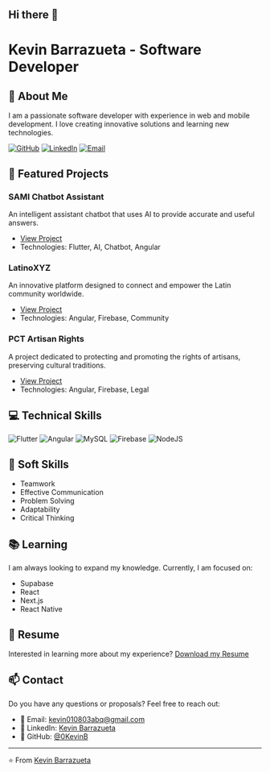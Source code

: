 ## Hi there 👋

# Kevin Barrazueta - Software Developer

## 👋 About Me

I am a passionate software developer with experience in web and mobile development. I love creating innovative solutions and learning new technologies.

[![GitHub](https://img.shields.io/badge/-GitHub-181717?style=for-the-badge&logo=github)](https://github.com/0KevinB)
[![LinkedIn](https://img.shields.io/badge/-LinkedIn-0077B5?style=for-the-badge&logo=linkedin&logoColor=white)](https://www.linkedin.com/in/kevin-barrazueta)
[![Email](https://img.shields.io/badge/-Email-D14836?style=for-the-badge&logo=gmail&logoColor=white)](mailto:kevin010803abq@gmail.com)

## 🚀 Featured Projects

### SAMI Chatbot Assistant
An intelligent assistant chatbot that uses AI to provide accurate and useful answers.
- [View Project](https://github.com/0KevinB/SAMI-Chatbot-asistente)
- Technologies: Flutter, AI, Chatbot, Angular

### LatinoXYZ
An innovative platform designed to connect and empower the Latin community worldwide.
- [View Project](https://github.com/0KevinB/LatinoXYZ)
- Technologies: Angular, Firebase, Community

### PCT Artisan Rights
A project dedicated to protecting and promoting the rights of artisans, preserving cultural traditions.
- [View Project](https://github.com/carolaljime21/PCT-Derechos-Artesanos)
- Technologies: Angular, Firebase, Legal

## 💻 Technical Skills

![Flutter](https://img.shields.io/badge/-Flutter-02569B?style=for-the-badge&logo=flutter&logoColor=white)
![Angular](https://img.shields.io/badge/-Angular-DD0031?style=for-the-badge&logo=angular&logoColor=white)
![MySQL](https://img.shields.io/badge/-MySQL-4479A1?style=for-the-badge&logo=mysql&logoColor=white)
![Firebase](https://img.shields.io/badge/-Firebase-FFCA28?style=for-the-badge&logo=firebase&logoColor=black)
![NodeJS](https://img.shields.io/badge/-NodeJS-339933?style=for-the-badge&logo=node.js&logoColor=white)

## 🌟 Soft Skills

- Teamwork  
- Effective Communication  
- Problem Solving  
- Adaptability  
- Critical Thinking  

## 📚 Learning

I am always looking to expand my knowledge. Currently, I am focused on:

- Supabase  
- React  
- Next.js  
- React Native  

## 📄 Resume

Interested in learning more about my experience? [Download my Resume](https://kevinbarrazueta.com/Kevin_Barrazueta_CV.pdf)

## 📫 Contact

Do you have any questions or proposals? Feel free to reach out:

- 📧 Email: [kevin010803abq@gmail.com](mailto:kevin010803abq@gmail.com)  
- 💼 LinkedIn: [Kevin Barrazueta](https://www.linkedin.com/in/kevin-barrazueta-0a709231a/)  
- 🐙 GitHub: [@0KevinB](https://github.com/0KevinB)  

---

⭐️ From [Kevin Barrazueta](https://github.com/0KevinB)
